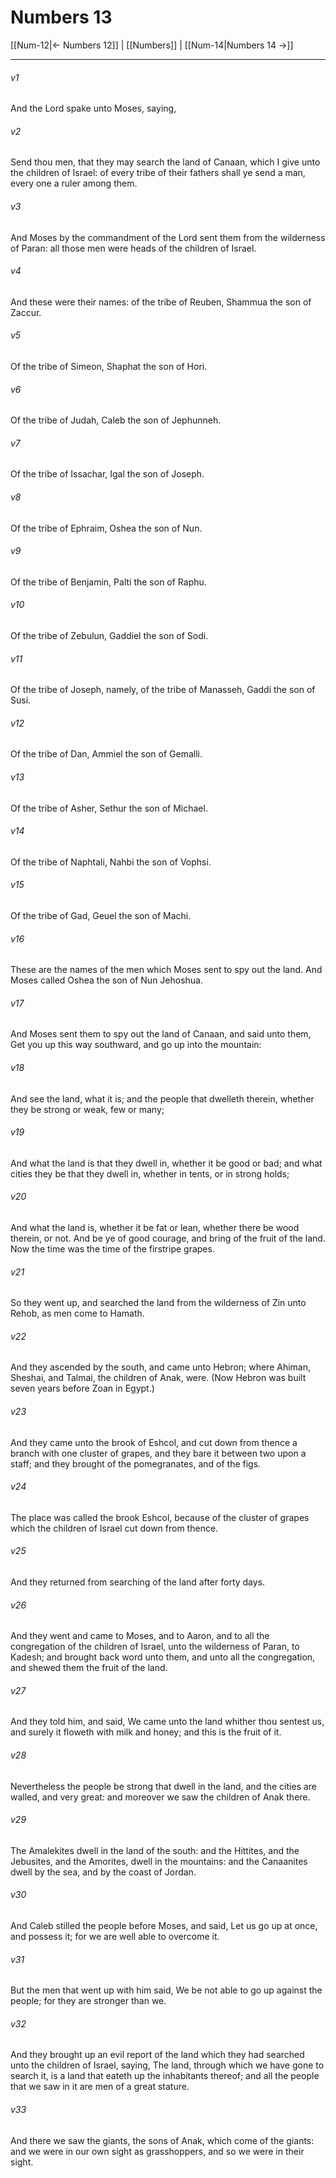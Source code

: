 # Numbers 13

[[Num-12|← Numbers 12]] | [[Numbers]] | [[Num-14|Numbers 14 →]]
***

###### v1
And the Lord spake unto Moses, saying,
###### v2
Send thou men, that they may search the land of Canaan, which I give unto the children of Israel: of every tribe of their fathers shall ye send a man, every one a ruler among them.
###### v3
And Moses by the commandment of the Lord sent them from the wilderness of Paran: all those men were heads of the children of Israel.
###### v4
And these were their names: of the tribe of Reuben, Shammua the son of Zaccur.
###### v5
Of the tribe of Simeon, Shaphat the son of Hori.
###### v6
Of the tribe of Judah, Caleb the son of Jephunneh.
###### v7
Of the tribe of Issachar, Igal the son of Joseph.
###### v8
Of the tribe of Ephraim, Oshea the son of Nun.
###### v9
Of the tribe of Benjamin, Palti the son of Raphu.
###### v10
Of the tribe of Zebulun, Gaddiel the son of Sodi.
###### v11
Of the tribe of Joseph, namely, of the tribe of Manasseh, Gaddi the son of Susi.
###### v12
Of the tribe of Dan, Ammiel the son of Gemalli.
###### v13
Of the tribe of Asher, Sethur the son of Michael.
###### v14
Of the tribe of Naphtali, Nahbi the son of Vophsi.
###### v15
Of the tribe of Gad, Geuel the son of Machi.
###### v16
These are the names of the men which Moses sent to spy out the land. And Moses called Oshea the son of Nun Jehoshua.
###### v17
And Moses sent them to spy out the land of Canaan, and said unto them, Get you up this way southward, and go up into the mountain:
###### v18
And see the land, what it is; and the people that dwelleth therein, whether they be strong or weak, few or many;
###### v19
And what the land is that they dwell in, whether it be good or bad; and what cities they be that they dwell in, whether in tents, or in strong holds;
###### v20
And what the land is, whether it be fat or lean, whether there be wood therein, or not. And be ye of good courage, and bring of the fruit of the land. Now the time was the time of the firstripe grapes.
###### v21
So they went up, and searched the land from the wilderness of Zin unto Rehob, as men come to Hamath.
###### v22
And they ascended by the south, and came unto Hebron; where Ahiman, Sheshai, and Talmai, the children of Anak, were. (Now Hebron was built seven years before Zoan in Egypt.)
###### v23
And they came unto the brook of Eshcol, and cut down from thence a branch with one cluster of grapes, and they bare it between two upon a staff; and they brought of the pomegranates, and of the figs.
###### v24
The place was called the brook Eshcol, because of the cluster of grapes which the children of Israel cut down from thence.
###### v25
And they returned from searching of the land after forty days.
###### v26
And they went and came to Moses, and to Aaron, and to all the congregation of the children of Israel, unto the wilderness of Paran, to Kadesh; and brought back word unto them, and unto all the congregation, and shewed them the fruit of the land.
###### v27
And they told him, and said, We came unto the land whither thou sentest us, and surely it floweth with milk and honey; and this is the fruit of it.
###### v28
Nevertheless the people be strong that dwell in the land, and the cities are walled, and very great: and moreover we saw the children of Anak there.
###### v29
The Amalekites dwell in the land of the south: and the Hittites, and the Jebusites, and the Amorites, dwell in the mountains: and the Canaanites dwell by the sea, and by the coast of Jordan.
###### v30
And Caleb stilled the people before Moses, and said, Let us go up at once, and possess it; for we are well able to overcome it.
###### v31
But the men that went up with him said, We be not able to go up against the people; for they are stronger than we.
###### v32
And they brought up an evil report of the land which they had searched unto the children of Israel, saying, The land, through which we have gone to search it, is a land that eateth up the inhabitants thereof; and all the people that we saw in it are men of a great stature.
###### v33
And there we saw the giants, the sons of Anak, which come of the giants: and we were in our own sight as grasshoppers, and so we were in their sight. 
